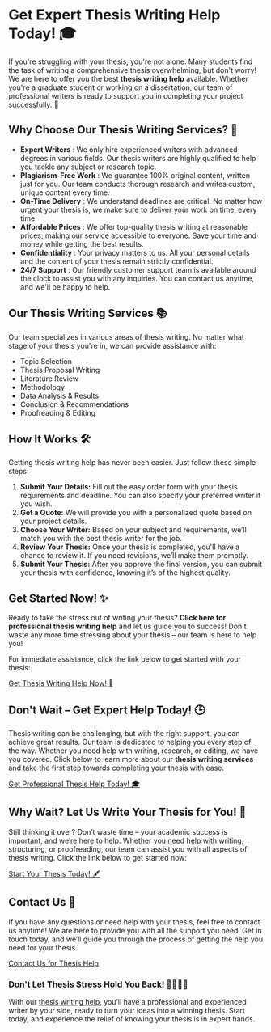 # Get Expert Thesis Writing Help Today! 🎓

If you're struggling with your thesis, you're not alone. Many students find the task of writing a comprehensive thesis overwhelming, but don't worry! We are here to offer you the best **thesis writing help** available. Whether you're a graduate student or working on a dissertation, our team of professional writers is ready to support you in completing your project successfully. 🚀

## Why Choose Our Thesis Writing Services? 🤔

- **Expert Writers** : We only hire experienced writers with advanced degrees in various fields. Our thesis writers are highly qualified to help you tackle any subject or research topic.
- **Plagiarism-Free Work** : We guarantee 100% original content, written just for you. Our team conducts thorough research and writes custom, unique content every time.
- **On-Time Delivery** : We understand deadlines are critical. No matter how urgent your thesis is, we make sure to deliver your work on time, every time.
- **Affordable Prices** : We offer top-quality thesis writing at reasonable prices, making our service accessible to everyone. Save your time and money while getting the best results.
- **Confidentiality** : Your privacy matters to us. All your personal details and the content of your thesis remain strictly confidential.
- **24/7 Support** : Our friendly customer support team is available around the clock to assist you with any inquiries. You can contact us anytime, and we'll be happy to help.

## Our Thesis Writing Services 📚

Our team specializes in various areas of thesis writing. No matter what stage of your thesis you're in, we can provide assistance with:

- Topic Selection
- Thesis Proposal Writing
- Literature Review
- Methodology
- Data Analysis & Results
- Conclusion & Recommendations
- Proofreading & Editing

## How It Works 🛠️

Getting thesis writing help has never been easier. Just follow these simple steps:

1. **Submit Your Details:** Fill out the easy order form with your thesis requirements and deadline. You can also specify your preferred writer if you wish.
2. **Get a Quote:** We will provide you with a personalized quote based on your project details.
3. **Choose Your Writer:** Based on your subject and requirements, we’ll match you with the best thesis writer for the job.
4. **Review Your Thesis:** Once your thesis is completed, you'll have a chance to review it. If you need revisions, we’ll make them promptly.
5. **Submit Your Thesis:** After you approve the final version, you can submit your thesis with confidence, knowing it’s of the highest quality.

## Get Started Now! ✨

Ready to take the stress out of writing your thesis? **Click here for professional thesis writing help** and let us guide you to success! Don't waste any more time stressing about your thesis – our team is here to help you!

For immediate assistance, click the link below to get started with your thesis:

[Get Thesis Writing Help Now! 📑](https://tinyurl.com/topessay?keyword=thesis+writing+help)

## Don't Wait – Get Expert Help Today! 🕒

Thesis writing can be challenging, but with the right support, you can achieve great results. Our team is dedicated to helping you every step of the way. Whether you need help with writing, research, or editing, we have you covered. Click below to learn more about our **thesis writing services** and take the first step towards completing your thesis with ease.

[Get Professional Thesis Help Today! 🎓](https://tinyurl.com/topessay?keyword=thesis+writing+help)

## Why Wait? Let Us Write Your Thesis for You! 🚀

Still thinking it over? Don’t waste time – your academic success is important, and we’re here to help. Whether you need help with writing, structuring, or proofreading, our team can assist you with all aspects of thesis writing. Click the link below to get started now:

[Start Your Thesis Today! 🖋️](https://tinyurl.com/topessay?keyword=thesis+writing+help)

## Contact Us 💬

If you have any questions or need help with your thesis, feel free to contact us anytime! We are here to provide you with all the support you need. Get in touch today, and we’ll guide you through the process of getting the help you need for your thesis.

[Contact Us for Thesis Help](https://tinyurl.com/topessay?keyword=thesis+writing+help)

### Don't Let Thesis Stress Hold You Back! 👨‍🎓👩‍🎓

With our [thesis writing help](https://tinyurl.com/topessay?keyword=thesis+writing+help), you’ll have a professional and experienced writer by your side, ready to turn your ideas into a winning thesis. Start today, and experience the relief of knowing your thesis is in expert hands.

